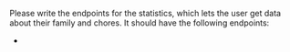Please write the endpoints for the statistics, which lets the user get data about their family and chores.
It should have the following endpoints:

-
